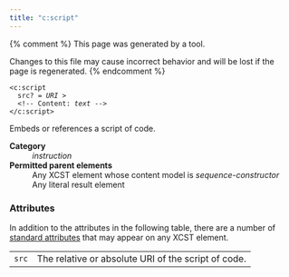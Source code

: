 ```yaml
---
title: "c:script"
---
```


{% comment %}
This page was generated by a tool.

Changes to this file may cause incorrect behavior and will be lost if
the page is regenerated.
{% endcomment %}

<div class="language-xml highlighter-rouge"><pre class="highlight element-syntax"><code><span class="nt">&lt;c:script</span>
  <span>src</span>? = <i>URI</i> &gt;
  &lt;!-- Content: <span><i>text</i></span> --&gt;
<span class="nt">&lt;/c:script&gt;</span></code></pre></div>
<p>Embeds or references a script of code.</p>
<dl>
   <dt><b>Category</b></dt>
   <dd><i>instruction</i></dd>
   <dt><b>Permitted parent elements</b></dt>
   <dd>Any XCST element whose content model is <i>sequence-constructor</i></dd>
   <dd>Any literal result element</dd>
</dl>
<h3>Attributes</h3>
<p>In addition to the attributes in the following table, there are a number of <a href="../c/standard-attributes.html">standard attributes</a> that may appear on any XCST element.
</p>
<div class="table-responsive">
   <table>
      <tr>
         <td><code>src</code></td>
         <td>The relative or absolute URI of the script of code.</td>
      </tr>
   </table>
</div>